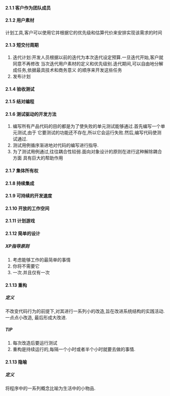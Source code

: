 #### 2.1.1 客户作为团队成员
#### 2.1.2 用户素材
计划工具,客户可以使用它并根据它的优先级和估算代价来安排实现该需求的时间
#### 2.1.3 短交付周期
1. 迭代计划:开发人员根据以前的迭代为本次迭代设定预算.一旦迭代开始,客户就同意不再修改
当次迭代用户素材的定义和优先级别.迭代期间,可以自由地分解成任务,依据最具技术和商务意义
的顺序来开发这些任务
2. 发布计划
#### 2.1.4 验收测试
#### 2.1.5 结对编程
#### 2.1.6 测试驱动的开发方法
1. 编写所有产品代码的目的都是为了使失败的单元测试能够通过.首先编写一个单元测试,由于
它要测试的功能还不存在,所以它会运行失败.然后,编写代码使测试通过.
2. 测试用例循序渐进地对代码的编写进行指导.
3. 为了测试用例通过,往往耦合性较弱.面向对象设计的原则在进行这种解除耦合方面
具有巨大的帮助作用
#### 2.1.7 集体所有权
#### 2.1.8 持续集成
#### 2.1.9 可持续的开发速度
#### 2.1.10 开放的工作空间
#### 2.1.11 计划游戏
#### 2.1.12 简单的设计
##### XP指导原则
1. 考虑能够工作的最简单的事情
2. 你将不需要它
3. 一次.并且仅有一次
#### 2.1.13 重构
##### 定义
不改变代码行为的前提下,对其进行一系列小的改造,旨在改进系统结构的实践活动.一点点小改造,
最后形成大改进.
##### TIP
1. 每次改造后要运行测试
2. 重构是持续运行的,每隔一个小时或者半个小时就要去做的事情.
#### 2.1.13 隐喻
##### 定义
将程序中的一系列概念比喻为生活中的小物品.
